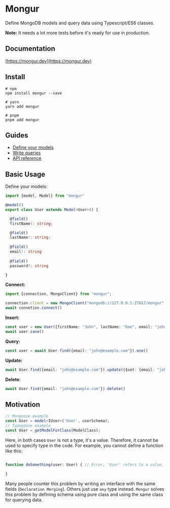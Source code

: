 # Mongur
Define MongoDB models and query data using Typescript/ES6 classes.


**Note:** It needs a lot more tests before it's ready for use in production.

## Documentation
[https://mongur.dev](https://mongur.dev)

## Install
```shell
# npm 
npm install mongur --save

# yarn
yarn add mongur

# pnpm
pnpm add mongur
```

## Guides
- [Define your models](https://mongur.dev/models)
- [Write queries](https://mongur.dev/queries)
- [API reference](https://mongur.dev/reference/api)


## Basic Usage

Define your models:

```typescript
import {model, Model} from "mongur"

@model()
export class User extends Model<User>() {

  @field()
  firstName!: string;

  @field()
  lastName!: string;
  
  @field()
  email!: string
  
  @field()
  password?: string

}
```

**Connect:**

```typescript
import {connection, MongoClient} from "mongur";

connection.client = new MongoClient("mongodb://127.0.0.1:27017/mongur", {monitorCommands: true})
await connetion.connect()

```

**Insert:**

```typescript
const user = new User({firstName: "John", lastName: "Doe", email: "john@example.com"})
await user.save()
```

**Query:**

```typescript
const user = await User.find({email: "john@example.com"}).one()
```

**Update:**

```typescript
await User.find({email: "john@example.com"}).update({$set: {email: "john@example.net"}})
```

**Delete:**

```typescript
await User.find({email: "john@example.com"}).delete()
```


## Motivation

```typescript
// Mongoose example
const User = model<IUser>('User', userSchema);
// Typegoose example
const User = getModelForClass(ModelClass);
```
Here, in both cases `User` is not a type, it's a value. Therefore, it cannot be used to specify type in the code.
For example, you cannot define a function like this:

```typescript

function doSomething(user: User) { // Error, 'User' refers to a value, but is being used as a type here

}
```
Many people counter this problem by writing an interface with the same fields (`Declaration Merging`). Others just 
use `any` type instead. `Mongur` solves this problem by defining schema using pure class and using the same class for
querying data.

